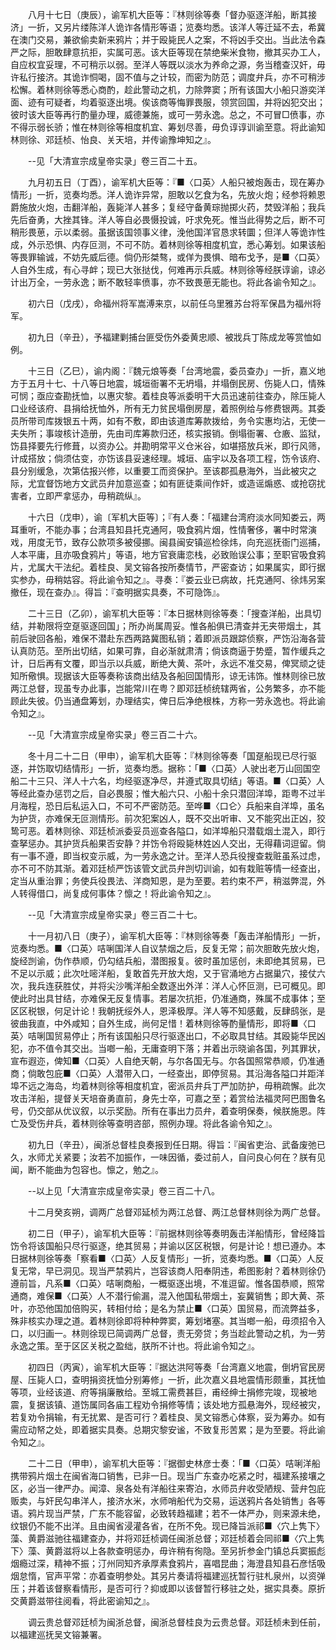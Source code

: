 <!-- { "loadSidebar": true } -->
　　八月十七日（庚辰），谕军机大臣等：『林则徐等奏「督办驱逐洋船，断其接济」一折，又另片缕陈洋人诡诈各情形等语；览奏均悉。该洋人等迁延不去，希冀在澳门交易，兼欲偷卖新来鸦片；并于殴毙民人之案，不将凶手交出。当此法令森严之际，胆敢肆意抗拒，实属可恶。该大臣等现在禁绝柴米食物，撤其买办工人，自应权宜妥理，不可稍示以弱。至洋人等既以淡水为养命之源，务当稽查汉奸，毋许私行接济。其诡诈恫喝，固不值与之计较，而密为防范；调度弁兵，亦不可稍涉松懈。着林则徐等悉心商酌，趁此警动之机，力除弊窦；所有该国大小船只游奕洋面、迹有可疑者，均着驱逐出境。俟该商等悔罪畏服，领赏回国，并将凶犯交出；彼时该大臣等再行酌量办理，威德兼施，或可一劳永逸。总之，不可冒□偾事，亦不得示弱长骄；惟在林则徐等相度机宜、筹划尽善，毋负谆谆训谕至意。将此谕知林则徐、邓廷桢、怡良、关天培，并传谕豫坤知之』。

　　--见「大清宣宗成皇帝实录」卷三百二十五。

　　九月初五日（丁酉），谕军机大臣等：『■〈口英〉人船只被炮轰击，现在筹办情形」一折，览奏均悉。洋人诡诈异常，胆敢以乞食为名，先放火炮；经参将赖恩爵施放火炮，击翻洋船，轰毙洋人甚多；复经守备黄琮抛掷火药，焚毁洋船；我兵先后奋勇，大挫其锋。洋人等自必畏慑投诚，吁求免死。惟当此得势之后，断不可稍形畏葸，示以柔弱。虽据该国领事义律，浼他国洋官恳求转圜；但洋人等诡诈性成，外示恐惧、内存叵测，不可不防。着林则徐等相度机宜，悉心筹划。如果该船等畏罪输诚，不妨先威后德。倘仍形桀骜，或佯为畏惧、暗布戈予，是■〈口英〉人自外生成，有心寻衅；现已大张挞伐，何难再示兵威。林则徐等经朕谆谕，谅必计出万全，一劳永逸；断不敢轻率偾事，亦不致畏葸无能也。将此各谕令知之』。

　　初六日（戊戌），命福州将军嵩溥来京，以前任乌里雅苏台将军保昌为福州将军。

　　初九日（辛丑），予福建剿捕台匪受伤外委黄忠顺、被戕兵丁陈成龙等赏恤如例。

　　十三日（乙巳），谕内阁：『魏元烺等奏「台湾地震，委员查办」一折，嘉义地方于五月十七、十八等日地震，城垣衙署不无坍塌，并塌倒民房、伤毙人口，情殊可悯；亟应查勘抚恤，以惠灾黎。着桂良等派委明干大员迅速前往查办，除压毙人口业经该府、县捐给抚恤外，所有无力贫民塌倒房屋，着照例给与修费银两。其委员所带司库拨银五十两，如有不敷，即由该道库筹款拨给，务令实惠均沾，无使一夫失所；事竣核计造册，先由司库筹款归还，核实报销。倒塌衙署、仓廒、监狱，饬县择要先行修葺，以资办公。并勘明常平义仓米谷，如堪搭放兵米，即行风筛，计成搭放；倘须估变，亦饬该县妥速经理。城垣、庙宇以及各项工程，饬令该府、县分别缓急，次第估报兴修，以重要工而资保护。至该郡孤悬海外，当此被灾之际，尤宜督饬地方文武员弁加意巡查；如有匪徒乘间作奸，或造谣煽惑、或抢窃扰害者，立即严拿惩办，毋稍疏纵』。

　　十六日（戊申），谕〔军机大臣等〕；『有人奏：「福建台湾府淡水同知娄云，两耳重听，不能办事；台湾县知县托克通阿，吸食鸦片烟，性情奢侈，署中时常演戏，用度无节，致存公款项多被侵挪。闽县闽安镇巡检徐炜，向充巡抚衙门巡捕，人本平庸，且亦吸食鸦片」等语，地方官衰庸恋栈，必致贻误公事；至职官吸食鸦片，尤属大干法纪。着桂良、吴文镕各按所奏情节，严密查访；如果属实，即行据实参办，毋稍姑容。将此谕令知之』。寻奏：『娄云业已病故，托克通阿、徐炜另案撤任，现在查办』。得旨：『查明据实具奏，不可隐饰』。

　　二十三日（乙卯），谕军机大臣等：『本日据林则徐等奏：「搜查洋船，出具切结，并勒限将空趸驱逐回国」；所办尚属周妥。惟各船俱已清查并无夹带烟土，其前后驶回各船，难保不潜赴东西两路冀图私销；着即派员跟踪侦察，严饬沿海各营认真防范。至所出切结，如果可靠，自必渐就肃清；倘该商逼于势蹙，暂作缓兵之计，日后再有文覆，即当示以兵威，断绝大黄、茶叶，永远不准交易，俾冥顽之徒知所儆惧。现据该大臣等奏称该商出结及各船回国情形，谅无讳饰。惟林则徐已放两江总督，现虽专办此事，岂能常川在粤？即邓廷桢统辖两省，公务繁多，亦不能顾此失彼。仍当通盘筹划，办理结实，俾日后净绝根株，方称一劳永逸也。将此谕令知之』。

　　--见「大清宣宗成皇帝实录」卷三百二十六。

　　冬十月二十二日（甲申），谕军机大臣等：『林则徐等奏「国趸船现已尽行驱逐，并饬取切结情形」一折，览奏均悉。据称：「■〈口英〉人驶出老万山回国空船二十三只、洋人十六名，均经驱逐净尽，并遵式取具切结」等语。■〈口英〉人等经此查办惩罚之后，自必畏服；惟大船六只、小船十余只潜回洋埠，距粤不过半月海程，恐日后私运入口，不可不严密防范。至哗■〈口仑〉兵船来自洋埠，虽名为护货，亦难保无叵测情形。前次犯案凶人，既不交出听审、又不能究出正凶，狡鸷可恶。着林则徐、邓廷桢派委妥员巡查各隘口，如洋埠船只潜载烟土混入，即行查拏惩办。其护货兵船果否安静？并饬令将殴毙林姓凶人交出，无得藉词逗留。倘有一事不遵，即当权变示威，为一劳永逸之计。至洋人恐兵役搜查栽赃虽系过虑，亦不可不防其渐。着邓廷桢严饬该管文武员弁剀切训谕，如有栽赃等情一经查出，定当从重治罪；务使兵役畏法、洋商知恩，是为至要。若约束不严，稍滋弊混，外人转得借口，尚复成何事体？懔之！将此谕令知之』。

　　--见「大清宣宗成皇帝实录」卷三百二十七。

　　十一月初八日（庚子），谕军机大臣等：『林则徐等奏「轰击洋船情形」一折，览奏均悉。■〈口英〉咭唎国洋人自议禁烟之后，反复无常；前次胆敢先放火炮，旋经剀谕，伪作恭顺，仍勾结兵船，潜图报复。彼时虽加惩创，未即绝其贸易，已不足以示威；此次吐嘧洋船，复敢首先开放大炮，又于官涌地方占据巢穴，接仗六次，我兵连获胜仗，并将尖沙嘴洋船全数逐出外洋：洋人心怀叵测，已可概见。即使此时出具甘结，亦难保无反复情事。若屡次抗拒，仍准通商，殊属不成事体；至区区税银，何足计论！我朝抚绥外人，恩泽极厚。洋人等不知感戴，反肆鸱张，是彼曲我直，中外咸知；自外生成，尚何足惜！着林则徐等酌量情形，即将■〈口英〉咭唎国贸易停止；所有该国船只尽行驱逐出口，不必取具甘结。其殴毙华民凶犯，亦不值令其交出。当啷一船，无庸查明下落；并着出示晓谕各国，列其罪状，宣布遐迩，俾知■〈口英〉人自绝天朝，与尔各国无与。尔各国照常恭顺，仍准通商；倘敢包庇■〈口英〉人潜带入口，一经查出，即停贸易。其沿海各隘口并距洋埠不远之海岛，均着林则徐等相度机宜，密派员弁兵丁严加防护，毋稍疏懈。此次攻击洋船，提督关天培奋勇直前，身先士卒，可嘉之至；着赏给法福灵阿巴图鲁名号，仍交部从优议叙，以示奖励。所有在事出力员弁，着查明保奏，候朕施恩。阵亡及受伤弁兵，着林则徐等查明咨部，照例办理。将此各谕令知之』。

　　初九日（辛丑），闽浙总督桂良奏报到任日期。得旨：『闽省吏治、武备废弛已久，水师尤关紧要；汝若不加振作，一味因循，委过前人，自问良心何在？朕有见闻，断不能曲为包容也。懔之，勉之』。

　　--以上见「大清宣宗成皇帝实录」卷三百二十八。

　　十二月癸亥朔，调两广总督邓延桢为两江总督、两江总督林则徐为两广总督。

　　初二日（甲子），谕军机大臣等：『前据林则徐等奏明轰击洋船情形，曾经降旨饬令将该国船只尽行驱逐，绝其贸易；并谕以区区税银，何是计论！想已遵办。本日据林则徐等奏「察看■〈口英〉人反复情形」一折，览奏均悉。■〈口英〉人反复无常，早已洞见。现当严禁鸦片，岂容该商人阳奉阴违，希图影射？着林则徐仍遵前旨，凡系■〈口英〉咭唎商船，一概驱逐出境，不准逗留。惟各国恭顺，照常通商，难保■〈口英〉人不潜行偷漏，混入他国私带烟土，妄冀销售；即大黄、茶叶，亦恐他国加倍购买，转相付给；是名为禁止■〈口英〉国贸易，而流弊益多，殊非核实办理之道。着林则徐即将种种弊窦，筹划堵塞。其当啷一船，毋须招令入口，以归画一。林则徐现已简调两广总督，责无旁贷；务当趁此警动之机，为一劳永逸之策。至于区区关税之盈绌，朕所不计也。将此谕令知之』。

　　初四日（丙寅），谕军机大臣等：『据达洪阿等奏「台湾嘉义地震，倒坍官民房屋、压毙人口，查明捐资抚恤分别筹修」一折，此次嘉义县地震情形颇重，其抚恤等项，业经该道、府等捐廉散给。至城工需费甚巨，甫经绅士捐修完竣，现被地震，复据该镇、道饬属同各庙工程劝令捐修等情；该处地方孤悬海外，现经被灾，若复劝令捐输，有无扰累、是否可行？着桂良、吴文镕悉心体察，妥为筹办。如有需应动帑之处，即着据实具奏。总期灾黎安谧，不致复形苦累；是为至要。将此谕令知之』。

　　二十二日（甲申），谕军机大臣等：『据御史林彦士奏：「■〈口英〉咭唎洋船携带鸦片烟土在闽省海口销售，已非一日。现当广东查办吃紧之时，福建系接壤之区，必当一律严办。闻漳、泉各处有洋船往来寄泊，水师员弁收受陋规、营弁包庇贩卖，与奸民勾串洋人，接济水米，水师哨船代为交易，运送鸦片各处销售」各等语。鸦片现当严禁，广东不能容留，必致转趋福建；若不一体严办，则来源未绝，纹银仍不能不出洋。且由闽省浸灌各省，在所不免。现已降旨派祁■〈穴上隽下〉藻、黄爵滋驰往福建查办，并将邓廷桢调任闽浙总督；邓廷桢着会同祁■〈穴上隽下〉藻、黄爵滋将以上各款查明惩办，毋许稍有徇隐。至另折参金门镇总兵窦振彪烟瘾过深，精神不振；汀州同知齐承厚素食鸦片，喜唱昆曲；海澄县知县石彦恬吸烟怠惰，官声平常：亦着查明参处。其另片奏请将福建巡抚暂行驻札泉州，以资弹压；并着该督察看情形，是否可行？抑或即以该督暂行移驻之处，据实具奏。原折交黄爵滋带往阅看，将此密谕知之』。

　　调云贵总督邓廷桢为闽浙总督，闽浙总督桂良为云贵总督。邓廷桢未到任前，以福建巡抚吴文镕兼署。


